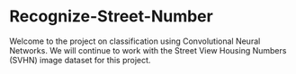 # Recognize-Street-Number
Welcome to the project on classification using Convolutional Neural Networks. We will continue to work with the Street View Housing Numbers (SVHN) image dataset for this project.
